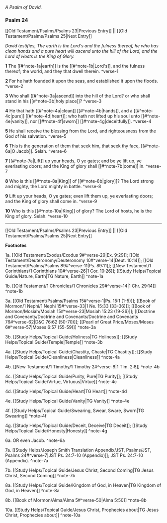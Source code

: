 *A Psalm of David.*

### Psalm 24

[[Old Testament/Psalms/Psalms 23|Previous Entry]]  ||  [[Old Testament/Psalms/Psalms 25|Next Entry]]

*David testifies, The earth is the Lord's and the fulness thereof, he who has clean hands and a pure heart will ascend unto the hill of the Lord, and the Lord of Hosts is the King of Glory.*

**1**  The [[#^note-1a|earth]] is the [[#^note-1b|Lord's]], and the fulness thereof; the world, and they that dwell therein. ^verse-1

**2**  For he hath founded it upon the seas, and established it upon the floods. ^verse-2

**3**  Who shall [[#^note-3a|ascend]] into the hill of the Lord? or who shall stand in his [[#^note-3b|holy place]]? ^verse-3

**4**  He that hath [[#^note-4a|clean]] [[#^note-4b|hands]], and a [[#^note-4c|pure]] [[#^note-4d|heart]]; who hath not lifted up his soul unto [[#^note-4e|vanity]], nor [[#^note-4f|sworn]] [[#^note-4g|deceitfully]]. ^verse-4

**5**  He shall receive the blessing from the Lord, and righteousness from the God of his salvation. ^verse-5

**6**  This is the generation of them that seek him, that seek thy face, [[#^note-6a|O Jacob]]. Selah. ^verse-6

**7**  [[#^note-7a|Lift]] up your heads, O ye gates; and be ye lift up, ye everlasting doors; and the King of glory shall [[#^note-7b|come]] in. ^verse-7

**8**    Who is this [[#^note-8a|King]] of [[#^note-8b|glory]]? The Lord strong and mighty, the Lord mighty in battle. ^verse-8

**9**  Lift up your heads, O ye gates; even lift them up, ye everlasting doors; and the King of glory shall come in. ^verse-9

**10**  Who is this [[#^note-10a|King]] of glory? The Lord of hosts, he is the King of glory. Selah. ^verse-10


---
[[Old Testament/Psalms/Psalms 23|Previous Entry]]  ||  [[Old Testament/Psalms/Psalms 25|Next Entry]]


**Footnotes**


1a. [[Old Testament/Exodus/Exodus 9#^verse-29|Ex. 9:29]]; [[Old Testament/Deuteronomy/Deuteronomy 10#^verse-14|Deut. 10:14]]; [[Old Testament/Psalms/Psalms 89#^verse-11|Ps. 89:11]]; [[New Testament/1 Corinthians/1 Corinthians 10#^verse-26|1 Cor. 10:26]]; [[Study Helps/Topical Guide/Nature, Earth|TG Nature, Earth]] ^note-1a

1b. [[Old Testament/1 Chronicles/1 Chronicles 29#^verse-14|1 Chr. 29:14]] ^note-1b

3a. [[Old Testament/Psalms/Psalms 15#^verse-1|Ps. 15:1 (1-5)]]; [[Book of Mormon/1 Nephi/1 Nephi 15#^verse-33|1 Ne. 15:33 (33-36)]]; [[Book of Mormon/Mosiah/Mosiah 15#^verse-23|Mosiah 15:23 (19-26)]]; [[Doctrine and Covenants/Doctrine and Covenants/Doctrine and Covenants 76#^verse-62|D&C 76:62 (50-70)]]; [[Pearl of Great Price/Moses/Moses 6#^verse-57|Moses 6:57 (55-59)]] ^note-3a

3b. [[Study Helps/Topical Guide/Holiness|TG Holiness]]; [[Study Helps/Topical Guide/Temple|Temple]] ^note-3b

4a. [[Study Helps/Topical Guide/Chastity, Chaste|TG Chastity]]; [[Study Helps/Topical Guide/Cleanliness|Cleanliness]] ^note-4a

4b. [[New Testament/1 Timothy/1 Timothy 2#^verse-8|1 Tim. 2:8]] ^note-4b

4c. [[Study Helps/Topical Guide/Purity, Pure|TG Purity]]; [[Study Helps/Topical Guide/Virtue, Virtuous|Virtue]] ^note-4c

4d. [[Study Helps/Topical Guide/Heart|TG Heart]] ^note-4d

4e. [[Study Helps/Topical Guide/Vanity|TG Vanity]] ^note-4e

4f. [[Study Helps/Topical Guide/Swearing, Swear, Sware, Sworn|TG Swearing]] ^note-4f

4g. [[Study Helps/Topical Guide/Deceit, Deceive|TG Deceit]]; [[Study Helps/Topical Guide/Honesty|Honesty]] ^note-4g

6a. OR even Jacob. ^note-6a

7a. [[Study Helps/Joseph Smith Translation Appendix/JST, Psalms/JST, Psalms 24#^verse-7|JST Ps. 24:7-10 (Appendix)]]; JST Ps. 24:7-10 (Appendix). ^note-7a

7b. [[Study Helps/Topical Guide/Jesus Christ, Second Coming|TG Jesus Christ, Second Coming]] ^note-7b

8a. [[Study Helps/Topical Guide/Kingdom of God, in Heaven|TG Kingdom of God, in Heaven]] ^note-8a

8b. [[Book of Mormon/Alma/Alma 5#^verse-50|Alma 5:50]] ^note-8b

10a. [[Study Helps/Topical Guide/Jesus Christ, Prophecies about|TG Jesus Christ, Prophecies about]] ^note-10a
